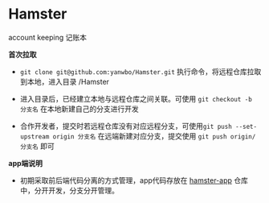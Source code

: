 # Hamster
account keeping 记账本

**首次拉取**

- `git clone git@github.com:yanwbo/Hamster.git` 执行命令，将远程仓库拉取到本地，进入目录 /Hamster

- 进入目录后，已经建立本地与远程仓库之间关联。可使用 `git checkout -b 分支名` 在本地新建自己的分支进行开发

- 合作开发者，提交时若远程仓库没有对应远程分支，可使用`git push --set-upstream origin 分支名` 在远端新建对应分支，提交使用 `git push origin/分支名` 即可

**app端说明**
- 初期采取前后端代码分离的方式管理，app代码存放在 [hamster-app][1] 仓库中，分开开发，分支分开管理。

[1]: https://github.com/yanwbo/Hamster-app
